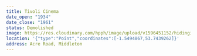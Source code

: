 ```yaml
---
title: Tivoli Cinema
date_open: "1934"
date_close: "1961"
status: Demolished
image: https://res.cloudinary.com/hpph/image/upload/v1596451152/hidinginplainsight/tivoli.svg
location: '{"type":"Point","coordinates":[-1.5494867,53.7439262]}'
address: Acre Road, Middleton
---
```

